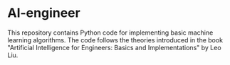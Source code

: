 # AI-engineer
This repository contains Python code for implementing basic machine learning algorithms. The code follows the theories introduced in the book "Artificial Intelligence for Engineers: Basics and Implementations" by Leo Liu. 

